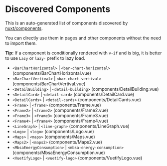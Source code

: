 # Discovered Components

This is an auto-generated list of components discovered by [nuxt/components](https://github.com/nuxt/components).

You can directly use them in pages and other components without the need to import them.

**Tip:** If a component is conditionally rendered with `v-if` and is big, it is better to use `Lazy` or `lazy-` prefix to lazy load.

- `<BarChartHorizontal>` | `<bar-chart-horizontal>` (components/BarChartHorizontal.vue)
- `<BarChartVertival>` | `<bar-chart-vertival>` (components/BarChartVertival.vue)
- `<DetailBuilding>` | `<detail-building>` (components/DetailBuilding.vue)
- `<DetailCard>` | `<detail-card>` (components/DetailCard.vue)
- `<DetailCards>` | `<detail-cards>` (components/DetailCards.vue)
- `<Frame>` | `<frame>` (components/Frame.vue)
- `<Frame2>` | `<frame2>` (components/Frame2.vue)
- `<Frame3>` | `<frame3>` (components/Frame3.vue)
- `<Frame4>` | `<frame4>` (components/Frame4.vue)
- `<LineGraph>` | `<line-graph>` (components/LineGraph.vue)
- `<Logo>` | `<logo>` (components/Logo.vue)
- `<Maps>` | `<maps>` (components/Maps.vue)
- `<Maps2>` | `<maps2>` (components/Maps2.vue)
- `<MbsaEnergyConsumption>` | `<mbsa-energy-consumption>` (components/MbsaEnergyConsumption.vue)
- `<VuetifyLogo>` | `<vuetify-logo>` (components/VuetifyLogo.vue)

